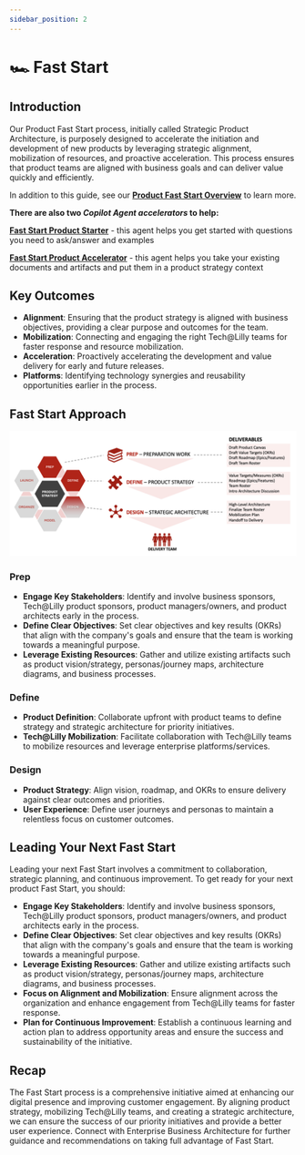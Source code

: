 ```yaml
---
sidebar_position: 2
---
```

# 🏎️ Fast Start

## Introduction

Our Product Fast Start process, initially called Strategic Product Architecture, is purposely designed to accelerate the initiation and development of new products by leveraging strategic alignment, mobilization of resources, and proactive acceleration. This process ensures that product teams are aligned with business goals and can deliver value quickly and efficiently.

In addition to this guide, see our **[Product Fast Start Overview](https://collab.lilly.com/:p:/r/sites/EACoreTeam/Shared%20Documents/General/Product%20Fast%20Start/Product%20Fast%20Start%20Overview.pptx?d=w1ef533998b7d46a7b2162bee1d68a64e&csf=1&web=1&e=8teHKk)** to learn more.

**There are also two *Copilot Agent accelerators* to help:**

**[Fast Start Product Starter](https://m365.cloud.microsoft/apps/?templatedAppId=9e2962b8-7eae-4124-86f3-1799090725e1&templateInstanceId=92d4eccd-3ed2-4d35-978c-0d7cc9d21aad&environment=Default-18a59a81-eea8-4c30-948a-d8824cdc2580&source=embedded-builder)** - this agent helps you get started with questions you need to ask/answer and examples

**[Fast Start Product Accelerator](https://m365.cloud.microsoft/apps/?templatedAppId=9e2962b8-7eae-4124-86f3-1799090725e1&templateInstanceId=356b69d1-c82e-4f54-9109-6091a19fca22&environment=Default-18a59a81-eea8-4c30-948a-d8824cdc2580&source=embedded-builder)** - this agent helps you take your existing documents and artifacts and put them in a product strategy context

## Key Outcomes

- **Alignment**: Ensuring that the product strategy is aligned with business objectives, providing a clear purpose and outcomes for the team.
- **Mobilization**: Connecting and engaging the right Tech@Lilly teams for faster response and resource mobilization.
- **Acceleration**: Proactively accelerating the development and value delivery for early and future releases.
- **Platforms**: Identifying technology synergies and reusability opportunities earlier in the process.

## Fast Start Approach

![Fast Start Process Flow](_img/process_flow.png)

### Prep
- **Engage Key Stakeholders**: Identify and involve business sponsors, Tech@Lilly product sponsors, product managers/owners, and product architects early in the process.
- **Define Clear Objectives**: Set clear objectives and key results (OKRs) that align with the company's goals and ensure that the team is working towards a meaningful purpose.
- **Leverage Existing Resources**: Gather and utilize existing artifacts such as product vision/strategy, personas/journey maps, architecture diagrams, and business processes.

### Define
- **Product Definition**: Collaborate upfront with product teams to define strategy and strategic architecture for priority initiatives.
- **Tech@Lilly Mobilization**: Facilitate collaboration with Tech@Lilly teams to mobilize resources and leverage enterprise platforms/services.

### Design
- **Product Strategy**: Align vision, roadmap, and OKRs to ensure delivery against clear outcomes and priorities.
- **User Experience**: Define user journeys and personas to maintain a relentless focus on customer outcomes.

## Leading Your Next Fast Start

Leading your next Fast Start involves a commitment to collaboration, strategic planning, and continuous improvement. To get ready for your next product Fast Start, you should:

- **Engage Key Stakeholders**: Identify and involve business sponsors, Tech@Lilly product sponsors, product managers/owners, and product architects early in the process.
- **Define Clear Objectives**: Set clear objectives and key results (OKRs) that align with the company's goals and ensure that the team is working towards a meaningful purpose.
- **Leverage Existing Resources**: Gather and utilize existing artifacts such as product vision/strategy, personas/journey maps, architecture diagrams, and business processes.
- **Focus on Alignment and Mobilization**: Ensure alignment across the organization and enhance engagement from Tech@Lilly teams for faster response.
- **Plan for Continuous Improvement**: Establish a continuous learning and action plan to address opportunity areas and ensure the success and sustainability of the initiative.

## Recap

The Fast Start process is a comprehensive initiative aimed at enhancing our digital presence and improving customer engagement. By aligning product strategy, mobilizing Tech@Lilly teams, and creating a strategic architecture, we can ensure the success of our priority initiatives and provide a better user experience. Connect with Enterprise Business Architecture for further guidance and recommendations on taking full advantage of Fast Start.
